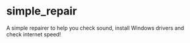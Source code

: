 # simple_repair
A simple repairer to help you check sound, install Windows drivers and check internet speed!

